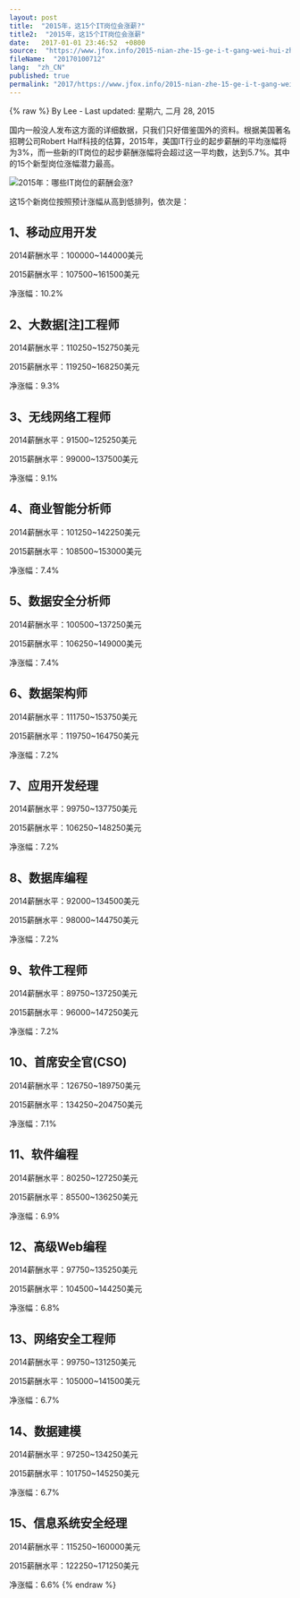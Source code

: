 ```yaml
---
layout: post
title:  "2015年，这15个IT岗位会涨薪?"
title2:  "2015年，这15个IT岗位会涨薪"
date:   2017-01-01 23:46:52  +0800
source:  "https://www.jfox.info/2015-nian-zhe-15-ge-i-t-gang-wei-hui-zhang-xin.html"
fileName:  "20170100712"
lang:  "zh_CN"
published: true
permalink: "2017/https://www.jfox.info/2015-nian-zhe-15-ge-i-t-gang-wei-hui-zhang-xin.html"
---
```

{% raw %}
By Lee - Last updated: 星期六, 二月 28, 2015

国内一般没人发布这方面的详细数据，只我们只好借鉴国外的资料。根据美国著名招聘公司Robert Half科技的估算，2015年，美国IT行业的起步薪酬的平均涨幅将为3%，而一些新的IT岗位的起步薪酬涨幅将会超过这一平均数，达到5.7%。其中的15个新型岗位涨幅潜力最高。

![2015年：哪些IT岗位的薪酬会涨?](/wp-content/uploads/2015/02/41d1590b470def4ecadc8c60b25c67d0.jpg)

这15个新岗位按照预计涨幅从高到低排列，依次是：

## 1、移动应用开发

2014薪酬水平：100000~144000美元

2015薪酬水平：107500~161500美元

净涨幅：10.2%

## 2、大数据[注]工程师

2014薪酬水平：110250~152750美元

2015薪酬水平：119250~168250美元

净涨幅：9.3%

## 3、无线网络工程师

2014薪酬水平：91500~125250美元

2015薪酬水平：99000~137500美元

净涨幅：9.1%

## 4、商业智能分析师

2014薪酬水平：101250~142250美元

2015薪酬水平：108500~153000美元

净涨幅：7.4%

## 5、数据安全分析师

2014薪酬水平：100500~137250美元

2015薪酬水平：106250~149000美元

净涨幅：7.4%

## 6、数据架构师

2014薪酬水平：111750~153750美元

2015薪酬水平：119750~164750美元

净涨幅：7.2%

## 7、应用开发经理

2014薪酬水平：99750~137750美元

2015薪酬水平：106250~148250美元

净涨幅：7.2%

## 8、数据库编程

2014薪酬水平：92000~134500美元

2015薪酬水平：98000~144750美元

净涨幅：7.2%

## 9、软件工程师

2014薪酬水平：89750~137250美元

2015薪酬水平：96000~147250美元

净涨幅：7.2%

## 10、首席安全官(CSO)

2014薪酬水平：126750~189750美元

2015薪酬水平：134250~204750美元

净涨幅：7.1%

## 11、软件编程

2014薪酬水平：80250~127250美元

2015薪酬水平：85500~136250美元

净涨幅：6.9%

## 12、高级Web编程

2014薪酬水平：97750~135250美元

2015薪酬水平：104500~144250美元

净涨幅：6.8%

## 13、网络安全工程师

2014薪酬水平：99750~131250美元

2015薪酬水平：105000~141500美元

净涨幅：6.7%

## 14、数据建模

2014薪酬水平：97250~134250美元

2015薪酬水平：101750~145250美元

净涨幅：6.7%

## 15、信息系统安全经理

2014薪酬水平：115250~160000美元

2015薪酬水平：122250~171250美元

净涨幅：6.6%
{% endraw %}
